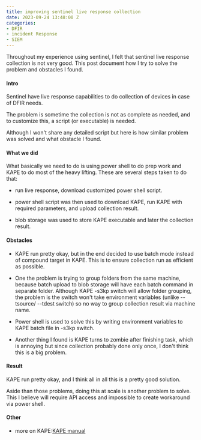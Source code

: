 ```yaml
---
title: improving sentinel live response collection
date: 2023-09-24 13:48:00 Z
categories:
- DFIR
- incident Response
- SIEM
---
```


Throughout my experience using sentinel, I felt that sentinel live response collection is not very good. This post document how I try to solve the problem and obstacles I found. 

<!--more-->
#### Intro
Sentinel have live response capabilities to do collection of devices in case of DFIR needs. 

The problem is sometime the collection is not as complete as needed, and to customize this, a script (or executable) is needed. 

Although I won't share any detailed script but here is how similar problem was solved and what obstacle I found.
 
#### What we did
What basically we need to do is using power shell to do prep work and KAPE to do most of the heavy lifting. These are several steps taken to do that:
* run live response, download customized power shell script.

* power shell script was then used to download KAPE,  run KAPE with required parameters, and upload collection result.

* blob storage was used to store KAPE executable and later the collection result.

#### Obstacles 
* KAPE run pretty okay, but in the end decided to use batch mode instead of compound target in KAPE. This is to ensure collection run as efficient as possible.

* One the problem is trying to group folders from the same machine, because batch upload to blob storage will have each batch command in separate folder. 
Although KAPE -s3kp switch will allow folder grouping, the problem is the switch won't take environment variables (unlike --tsource/ --tdest switch) so no way to group collection result via machine name.

* Power shell is used to solve this by writing environment variables to KAPE batch file in -s3kp switch.

* Another thing I found is KAPE turns to zombie after finishing task, which is annoying but since collection probably done only once, I don't think this is a big problem.

#### Result
KAPE run pretty okay, and I think all in all this is a pretty good solution.

Aside than those problems, doing this at scale is another problem to solve. This I believe will require API access and impossible to create workaround via power shell.

#### Other
* more on KAPE:[KAPE manual](https://ericzimmerman.github.io/KapeDocs/)